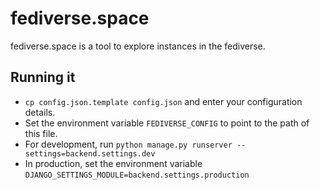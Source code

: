 # fediverse.space
fediverse.space is a tool to explore instances in the fediverse.

## Running it
* `cp config.json.template config.json` and enter your configuration details.
* Set the environment variable `FEDIVERSE_CONFIG` to point to the path of this file.
* For development, run `python manage.py runserver --settings=backend.settings.dev`
* In production, set the environment variable `DJANGO_SETTINGS_MODULE=backend.settings.production`
